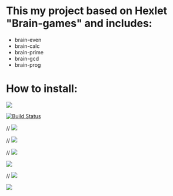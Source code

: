 # This my project based on Hexlet "Brain-games" and includes:
<ul>
 <li>brain-even</li>
 <li>brain-calc</li>
 <li>brain-prime</li>
 <li>brain-gcd</li>
 <li>brain-prog</li>
</ul>

# How to install:

<a href="https://codeclimate.com/github/codeclimate/codeclimate/maintainability"><img src="https://api.codeclimate.com/v1/badges/a99a88d28ad37a79dbf6/maintainability" /></a>

[![Build Status](https://travis-ci.org/Sarassswaty/backend-project-lvl1.svg?branch=master)](https://travis-ci.org/Sarassswaty/backend-project-lvl1)

// <a href="https://asciinema.org/a/Ne0zX6IknoOBR2slyYYOhPYOc" target="_blank"><img src="https://asciinema.org/a/Ne0zX6IknoOBR2slyYYOhPYOc.svg" /></a>

// <a href="https://asciinema.org/a/qhJMTZjNi66upDyCceOPno7eO" target="_blank"><img src="https://asciinema.org/a/qhJMTZjNi66upDyCceOPno7eO.svg" /></a>

// <a href="https://asciinema.org/a/JGqcBUx7htlhpmJIVCRbkZJiW" target="_blank"><img src="https://asciinema.org/a/JGqcBUx7htlhpmJIVCRbkZJiW.svg" /></a>

<a href="https://asciinema.org/a/JQqSlNUfZwiqu04geGOjldmBE" target="_blank"><img src="https://asciinema.org/a/JQqSlNUfZwiqu04geGOjldmBE.svg" /></a>

// <a href="https://asciinema.org/a/j5VDX9g0neTHmj0CIZYiHxbiN" target="_blank"><img src="https://asciinema.org/a/j5VDX9g0neTHmj0CIZYiHxbiN.svg" /></a>

<a href="https://asciinema.org/a/I4MxYddTkyERtIYjJwbTAEQN1" target="_blank"><img src="https://asciinema.org/a/I4MxYddTkyERtIYjJwbTAEQN1.svg" /></a>
